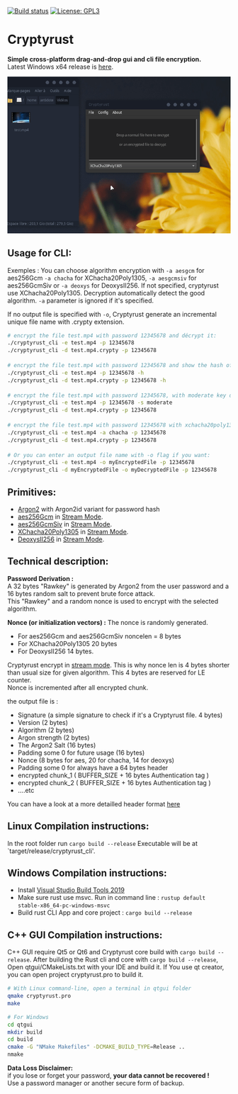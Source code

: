 [![Build status](https://ci.appveyor.com/api/projects/status/3yludsnwm5a1jnsa/branch/master?svg=true)](https://ci.appveyor.com/project/Antidote1911/cryptyrust/branch/master)
[![License: GPL3](https://img.shields.io/badge/License-GPL3-green.svg)](https://opensource.org/licenses/GPL-3.0)


# Cryptyrust
**Simple cross-platform drag-and-drop gui and cli file encryption.**<br/>
Latest Windows x64 release is [here](https://github.com/Antidote1911/cryptyrust/releases/latest).

![Demo](demo.gif)

## Usage for CLI:

Exemples :
You can choose algorithm encryption with `-a aesgcm` for aes256Gcm `-a chacha` for XChacha20Poly1305, `-a aesgcmsiv` for aes256GcmSiv or `-a deoxys` for DeoxysII256. If not specified, cryptyrust use XChacha20Poly1305. Decryption automatically detect the good algorithm. `-a` parameter is ignored if it's specified.

If no output file is specified with `-o`, Cryptyrust generate an incremental unique file name with .crypty extension.

```bash
# encrypt the file test.mp4 with password 12345678 and décrypt it:
./cryptyrust_cli -e test.mp4 -p 12345678
./cryptyrust_cli -d test.mp4.crypty -p 12345678

# encrypt the file test.mp4 with password 12345678 and show the hash of the output file, and décrypt it:
./cryptyrust_cli -e test.mp4 -p 12345678 -h
./cryptyrust_cli -d test.mp4.crypty -p 12345678 -h

# encrypt the file test.mp4 with password 12345678, with moderate key derivation, and décrypt it:
./cryptyrust_cli -e test.mp4 -p 12345678 -s moderate
./cryptyrust_cli -d test.mp4.crypty -p 12345678

# encrypt the file test.mp4 with password 12345678 with xchacha20poly1305 and décrypt it:
./cryptyrust_cli -e test.mp4 -a chacha -p 12345678
./cryptyrust_cli -d test.mp4.crypty -p 12345678  

# Or you can enter an output file name with -o flag if you want:
./cryptyrust_cli -e test.mp4 -o myEncryptedFile -p 12345678
./cryptyrust_cli -d myEncryptedFile -o myDecryptedFile -p 12345678

```

## Primitives:
- [Argon2](https://github.com/RustCrypto/password-hashes/tree/master/argon2) with Argon2id variant for password hash
- [aes256Gcm](https://github.com/RustCrypto/AEADs/tree/master/aes-gcm) in [Stream Mode](https://github.com/miscreant/meta/wiki/STREAM).
- [aes256GcmSiv](https://github.com/RustCrypto/AEADs/tree/master/aes-gcm-siv) in [Stream Mode](https://github.com/miscreant/meta/wiki/STREAM).
- [XChacha20Poly1305](https://github.com/RustCrypto/AEADs/tree/master/chacha20poly1305) in [Stream Mode](https://github.com/miscreant/meta/wiki/STREAM).
- [DeoxysII256](https://github.com/RustCrypto/AEADs/tree/master/deoxys) in [Stream Mode](https://github.com/miscreant/meta/wiki/STREAM).


## Technical description: ##
**Password Derivation :**  
A 32 bytes "Rawkey" is generated by Argon2 from the user password and a 16 bytes random salt to prevent brute force attack.  
This "Rawkey" and a random nonce is used to encrypt with the selected algorithm.

**Nonce (or initialization vectors) :**
The nonce is randomly generated.  
- For aes256Gcm and aes256GcmSiv noncelen = 8 bytes
- For XChacha20Poly1305 20 bytes
- For DeoxysII256 14 bytes.  

Cryptyrust encrypt in [stream mode](https://github.com/miscreant/meta/wiki/STREAM). This is why nonce len is 4 bytes shorter than usual size for given algorithm. This 4 bytes are reserved for LE counter.  
Nonce is incremented after all encrypted chunk.

the output file is :
- Signature (a simple signature to check if it's a Cryptyrust file. 4 bytes)
- Version (2 bytes)
- Algorithm (2 bytes)
- Argon strength (2 bytes)
- The Argon2 Salt (16 bytes)
- Padding some 0 for future usage (16 bytes)
- Nonce (8 bytes for aes, 20 for chacha, 14 for deoxys)
- Padding some 0 for always have a 64 bytes header
- encrypted chunk_1  ( BUFFER_SIZE + 16 bytes Authentication tag )
- encrypted chunk_2  ( BUFFER_SIZE + 16 bytes Authentication tag )
- ....etc

You can have a look at a more detailled header format [here](FORMAT.md)


## Linux Compilation instructions:
In the root folder run `cargo build --release`
Executable will be at `target/release/cryptyrust_cli'.

## Windows Compilation instructions:

- Install [Visual Studio Build Tools 2019](https://visualstudio.microsoft.com/fr/thank-you-downloading-visual-studio/?sku=BuildTools&rel=16)  
- Make sure rust use msvc. Run in command line :
`rustup default stable-x86_64-pc-windows-msvc`
- Build rust CLI App and core project : `cargo build --release`

## C++ GUI Compilation instructions:
C++ GUI require Qt5 or Qt6 and Cryptyrust core build with `cargo build --release`.
After building the Rust cli and core with `cargo build --release`, Open qtgui/CMakeLists.txt with your IDE and build it. If You use qt creator, you can open project cryptyrust.pro to build it.


```bash
# With Linux command-line, open a terminal in qtgui folder
qmake cryptyrust.pro
make
```
```bash
# For Windows
cd qtgui
mkdir build
cd build
cmake -G "NMake Makefiles" -DCMAKE_BUILD_TYPE=Release ..
nmake
```
**Data Loss Disclaimer:**  
if you lose or forget your password, **your data cannot be recovered !**  
Use a password manager or another secure form of backup.<br/>
